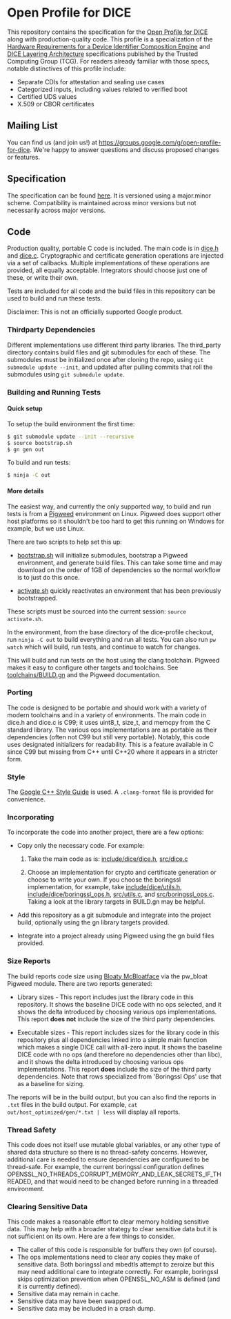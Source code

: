 # Open Profile for DICE

This repository contains the specification for the
[Open Profile for DICE](docs/specification.md) along with production-quality
code. This profile is a specialization of the
[Hardware Requirements for a Device Identifier Composition Engine](https://trustedcomputinggroup.org/resource/hardware-requirements-for-a-device-identifier-composition-engine/)
and
[DICE Layering Architecture](https://trustedcomputinggroup.org/resource/dice-layering-architecture/)
specifications published by the Trusted Computing Group (TCG). For readers
already familiar with those specs, notable distinctives of this profile include:

*   Separate CDIs for attestation and sealing use cases
*   Categorized inputs, including values related to verified boot
*   Certified UDS values
*   X.509 or CBOR certificates

## Mailing List

You can find us (and join us!) at
https://groups.google.com/g/open-profile-for-dice. We're happy to answer
questions and discuss proposed changes or features.

## Specification

The specification can be found [here](docs/specification.md). It is versioned
using a major.minor scheme. Compatibility is maintained across minor versions
but not necessarily across major versions.

## Code

Production quality, portable C code is included. The main code is in
[dice.h](include/dice/dice.h) and [dice.c](src/dice.c). Cryptographic and
certificate generation operations are injected via a set of callbacks. Multiple
implementations of these operations are provided, all equally acceptable.
Integrators should choose just one of these, or write their own.

Tests are included for all code and the build files in this repository can be
used to build and run these tests.

Disclaimer: This is not an officially supported Google product.

### Thirdparty Dependencies

Different implementations use different third party libraries. The third\_party
directory contains build files and git submodules for each of these. The
submodules must be initialized once after cloning the repo, using `git submodule
update --init`, and updated after pulling commits that roll the submodules using
`git submodule update`.

### Building and Running Tests

#### Quick setup

To setup the build environment the first time:

```bash
$ git submodule update --init --recursive
$ source bootstrap.sh
$ gn gen out
```

To build and run tests:

```bash
$ ninja -C out
```

#### More details

The easiest way, and currently the only supported way, to build and run tests is
from a [Pigweed](https://pigweed.googlesource.com/pigweed/pigweed/) environment
on Linux. Pigweed does support other host platforms so it shouldn't be too hard
to get this running on Windows for example, but we use Linux.

There are two scripts to help set this up:

*   [bootstrap.sh](bootstrap.sh) will initialize submodules, bootstrap a Pigweed
    environment, and generate build files. This can take some time and may
    download on the order of 1GB of dependencies so the normal workflow is to
    just do this once.

*   [activate.sh](activate.sh) quickly reactivates an environment that has been
    previously bootstrapped.

These scripts must be sourced into the current session: `source activate.sh`.

In the environment, from the base directory of the dice-profile checkout, run
`ninja -C out` to build everything and run all tests. You can also run `pw
watch` which will build, run tests, and continue to watch for changes.

This will build and run tests on the host using the clang toolchain. Pigweed
makes it easy to configure other targets and toolchains. See
[toolchains/BUILD.gn](toolchains/BUILD.gn) and the Pigweed documentation.

### Porting

The code is designed to be portable and should work with a variety of modern
toolchains and in a variety of environments. The main code in dice.h and dice.c
is C99; it uses uint8\_t, size\_t, and memcpy from the C standard library. The
various ops implementations are as portable as their dependencies (often not C99
but still very portable). Notably, this code uses designated initializers for
readability. This is a feature available in C since C99 but missing from C++
until C++20 where it appears in a stricter form.

### Style

The [Google C++ Style Guide](https://google.github.io/styleguide/cppguide.html)
is used. A `.clang-format` file is provided for convenience.

### Incorporating

To incorporate the code into another project, there are a few options:

*   Copy only the necessary code. For example:

    1.  Take the main code as is: [include/dice/dice.h](include/dice/dice.h),
        [src/dice.c](src/dice.c)

    1.  Choose an implementation for crypto and certificate generation or choose
        to write your own. If you choose the boringssl implementation, for
        example, take [include/dice/utils.h](include/dice/utils.h),
        [include/dice/boringssl_ops.h](include/dice/boringssl_ops.h),
        [src/utils.c](src/utils.c), and
        [src/boringssl_ops.c](src/boringssl_ops.c). Taking a look at the library
        targets in BUILD.gn may be helpful.

*   Add this repository as a git submodule and integrate into the project build,
    optionally using the gn library targets provided.

*   Integrate into a project already using Pigweed using the gn build files
    provided.

### Size Reports

The build reports code size using
[Bloaty McBloatface](https://github.com/google/bloaty) via the pw\_bloat Pigweed
module. There are two reports generated:

*   Library sizes - This report includes just the library code in this
    repository. It shows the baseline DICE code with no ops selected, and it
    shows the delta introduced by choosing various ops implementations. This
    report **does not** include the size of the third party dependencies.

*   Executable sizes - This report includes sizes for the library code in this
    repository plus all dependencies linked into a simple main function which
    makes a single DICE call with all-zero input. It shows the baseline DICE
    code with no ops (and therefore no dependencies other than libc), and it
    shows the delta introduced by choosing various ops implementations. This
    report **does** include the size of the third party dependencies. Note that
    rows specialized from 'Boringssl Ops' use that as a baseline for sizing.

The reports will be in the build output, but you can also find the reports in
`.txt` files in the build output. For example, `cat out/host_optimized/gen/*.txt
| less` will display all reports.

### Thread Safety

This code does not itself use mutable global variables, or any other type of
shared data structure so there is no thread-safety concerns. However, additional
care is needed to ensure dependencies are configured to be thread-safe. For
example, the current boringssl configuration defines
OPENSSL\_NO\_THREADS\_CORRUPT\_MEMORY\_AND\_LEAK\_SECRETS\_IF\_THREADED, and
that would need to be changed before running in a threaded environment.

### Clearing Sensitive Data

This code makes a reasonable effort to clear memory holding sensitive data. This
may help with a broader strategy to clear sensitive data but it is not
sufficient on its own. Here are a few things to consider.

*   The caller of this code is responsible for buffers they own (of course).
*   The ops implementations need to clear any copies they make of sensitive
    data. Both boringssl and mbedtls attempt to zeroize but this may need
    additional care to integrate correctly. For example, boringssl skips
    optimization prevention when OPENSSL\_NO\_ASM is defined (and it is
    currently defined).
*   Sensitive data may remain in cache.
*   Sensitive data may have been swapped out.
*   Sensitive data may be included in a crash dump.
